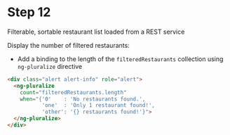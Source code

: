 # Step 12

Filterable, sortable restaurant list loaded from a REST service

Display the number of filtered restaurants:

* Add a binding to the length of the `filteredRestaurants` collection using `ng-pluralize` directive

```html
<div class="alert alert-info" role="alert">
  <ng-pluralize
    count="filteredRestaurants.length"
    when="{'0'    : 'No restaurants found.',
           'one'  : 'Only 1 restaurant found!',
           'other': '{} restaurants found!'}">
  </ng-pluralize>
</div>
```